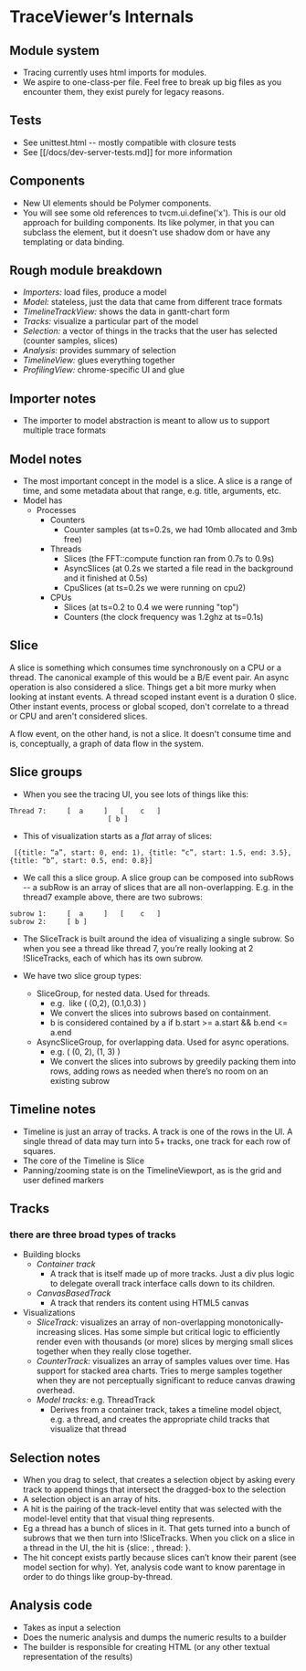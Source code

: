 # TraceViewer’s Internals

## Module system

 * Tracing currently uses html imports for modules.
 * We aspire to one-class-per file. Feel free to break up big files as you
encounter them, they exist purely for legacy reasons.

## Tests

 * See unittest.html -- mostly compatible with closure tests
 * See [[/docs/dev-server-tests.md]] for more information

## Components

 * New UI elements should be Polymer components.
 * You will see some old references to tvcm.ui.define('x'). This is our old
approach for building components. Its like polymer, in that you can subclass
the element, but it doesn't use shadow dom or have any templating or data
binding.

## Rough module breakdown

 * *Importers:* load files, produce a model
 * *Model:* stateless, just the data that came from different trace formats
 * *TimelineTrackView:* shows the data in gantt-chart form
 * *Tracks:* visualize a particular part of the model
 * *Selection:* a vector of things in the tracks that the user has selected (counter samples, slices)
 * *Analysis:* provides summary of selection
 * *TimelineView:* glues everything together
 * *ProfilingView:* chrome-specific UI and glue

## Importer notes

 * The importer to model abstraction is meant to allow us to support multiple trace formats

## Model notes

 * The most important concept in the model is a slice. A slice is a range of time, and some metadata about that range, e.g. title, arguments, etc.
 * Model has
     * Processes
         * Counters
             * Counter samples (at ts=0.2s, we had 10mb allocated and 3mb free)
         * Threads
             * Slices (the FFT::compute function ran from 0.7s to 0.9s)
             * AsyncSlices (at 0.2s we started a file read in the background and it finished at 0.5s)
             * CpuSlices (at ts=0.2s we were running on cpu2)
         * CPUs
             * Slices (at ts=0.2 to 0.4 we were running "top")
             * Counters (the clock frequency was 1.2ghz at ts=0.1s)

## Slice
A slice is something which consumes time synchronously on a CPU or a thread. The
canonical example of this would be a B/E event pair. An async operation is also
considered a slice. Things get a bit more murky when looking at instant events.
A thread scoped instant event is a duration 0 slice. Other instant events,
process or global scoped, don't correlate to a thread or CPU and aren't
considered slices.

A flow event, on the other hand, is not a slice. It doesn't consume time and is,
conceptually, a graph of data flow in the system.


## Slice groups

 * When you see the tracing UI, you see lots of things like this:

```
Thread 7:     [  a     ]   [    c   ]
                        [ b ]
```

 * This of visualization starts as a *flat* array of slices:

```
 [{title: “a”, start: 0, end: 1), {title: “c”, start: 1.5, end: 3.5}, {title: “b”, start: 0.5, end: 0.8}]
```

 * We call this a slice group. A slice group can be composed into subRows -- a subRow is an array of slices that are all non-overlapping. E.g. in the thread7 example above, there are two subrows:

```
subrow 1:     [  a     ]   [    c   ]
subrow 2:     [ b ]
```

 * The SliceTrack is built around the idea of visualizing a single subrow. So when you see a thread like thread 7, you’re really looking at 2 !SliceTracks, each of which has its own subrow.

 * We have two slice group types:
     * SliceGroup, for nested data. Used for threads.
         * e.g.  like ( (0,2), (0.1,0.3) )
         * We convert the slices into subrows based on containment.
         * b is considered contained by a if b.start >= a.start && b.end <= a.end
     * AsyncSliceGroup, for overlapping data. Used for async operations.
         * e.g. ( (0, 2), (1, 3) )
         * We convert the slices into subrows by greedily packing them into rows, adding rows as needed when there’s no room on an existing subrow

## Timeline notes

 * Timeline is just an array of tracks. A track is one of the rows in the UI. A single thread of data may turn into 5+ tracks, one track for each row of squares.
 * The core of the Timeline is Slice
 * Panning/zooming state is on the TimelineViewport, as is the grid and user defined markers

## Tracks
### there are three broad types of tracks

 * Building blocks
     * *Container track*
         * A track that is itself made up of more tracks. Just a div plus logic to delegate overall track interface calls down to its children.
     * *CanvasBasedTrack*
         * A track that renders its content using HTML5 canvas
 * Visualizations
     * *SliceTrack:* visualizes an array of non-overlapping monotonically-increasing slices. Has some simple but critical logic to efficiently render even with thousands (or more) slices by merging small slices together when they really close together.
     * *CounterTrack:* visualizes an array of samples values over time. Has support for stacked area charts. Tries to merge samples together when they are not perceptually significant to reduce canvas drawing overhead.
     * *Model tracks:* e.g. ThreadTrack
         * Derives from a container track, takes a timeline model object, e.g. a thread, and creates the appropriate child tracks that visualize that thread

## Selection notes

 * When you drag to select, that creates a selection object by asking every track to append things that intersect the dragged-box to the selection
 * A selection object is an array of hits.
 * A hit is the pairing of the track-level entity that was selected with the model-level entity that that visual thing represents.
 * Eg a thread has a bunch of slices in it. That gets turned into a bunch of subrows that we then turn into !SliceTracks. When you click on a slice in a thread in the UI, the hit is {slice: <the slice you clicked>, thread: <the thread it came from>}.
 * The hit concept exists partly because slices can’t know their parent (see model section for why). Yet, analysis code want to know parentage in order to do things like group-by-thread.

## Analysis code

 * Takes as input a selection
 * Does the numeric analysis and dumps the numeric results to a builder
 * The builder is responsible for creating HTML (or any other textual representation of the results)
